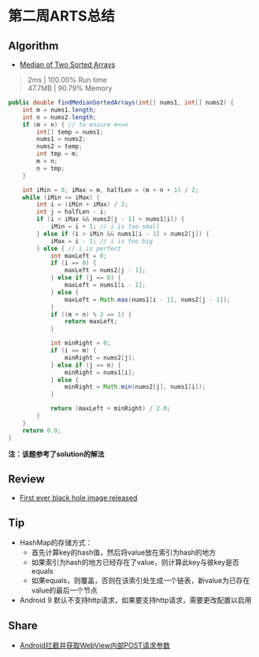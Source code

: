 # 第二周ARTS总结
## Algorithm
- [Median of Two Sorted Arrays](https://leetcode.com/problems/median-of-two-sorted-arrays/)
> 2ms | 100.00% Run time  
> 47.7MB | 90.79% Memory
```java
public double findMedianSortedArrays(int[] nums1, int[] nums2) {
    int m = nums1.length;
    int n = nums2.length;
    if (m > n) { // to ensure m<=n
        int[] temp = nums1;
        nums1 = nums2;
        nums2 = temp;
        int tmp = m;
        m = n;
        n = tmp;
    }

    int iMin = 0, iMax = m, halfLen = (m + n + 1) / 2;
    while (iMin <= iMax) {
        int i = (iMin + iMax) / 2;
        int j = halfLen - i;
        if (i < iMax && nums2[j - 1] > nums1[i]) {
            iMin = i + 1; // i is too small
        } else if (i > iMin && nums1[i - 1] > nums2[j]) {
            iMax = i - 1; // i is too big
        } else { // i is perfect
            int maxLeft = 0;
            if (i == 0) {
                maxLeft = nums2[j - 1];
            } else if (j == 0) {
                maxLeft = nums1[i - 1];
            } else {
                maxLeft = Math.max(nums1[i - 1], nums2[j - 1]);
            }
            if ((m + n) % 2 == 1) {
                return maxLeft;
            }

            int minRight = 0;
            if (i == m) {
                minRight = nums2[j];
            } else if (j == n) {
                minRight = nums1[i];
            } else {
                minRight = Math.min(nums2[j], nums1[i]);
            }

            return (maxLeft + minRight) / 2.0;
        }
    }
    return 0.0;
}
```
**注：该题参考了solution的解法**

## Review
- [First ever black hole image released](https://www.bbc.com/news/science-environment-47873592)

## Tip
+ HashMap的存储方式：
    + 首先计算key的hash值，然后将value放在索引为hash的地方
    + 如果索引为hash的地方已经存在了value，则计算此key与彼key是否equals
    + 如果equals，则覆盖，否则在该索引处生成一个链表，新value为已存在value的最后一个节点
+ Android 9 默认不支持http请求，如果要支持http请求，需要更改配置以启用

## Share
- [Android拦截并获取WebView内部POST请求参数](https://www.cnblogs.com/lanxingren/p/10697106.html)